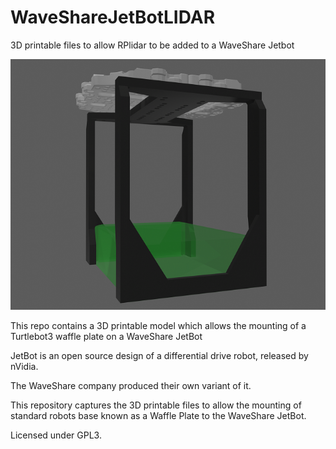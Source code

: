 # WaveShareJetBotLIDAR
3D printable files to allow RPlidar to be added to a WaveShare Jetbot


![Render](/RenderSml.png)

This repo contains a 3D printable model which allows the mounting of a 
Turtlebot3 waffle plate on a WaveShare JetBot

JetBot is an open source design of a differential drive robot, released 
by nVidia.

The WaveShare company produced their own variant of it.

This repository captures the 3D printable files to allow the mounting of
standard robots base known as a Waffle Plate to the WaveShare JetBot.

Licensed under GPL3.
